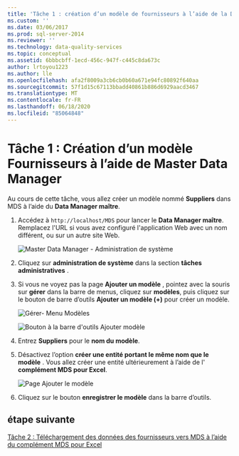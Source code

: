 ```yaml
---
title: 'Tâche 1 : création d’un modèle de fournisseurs à l’aide de la Data Manager maître | Microsoft Docs'
ms.custom: ''
ms.date: 03/06/2017
ms.prod: sql-server-2014
ms.reviewer: ''
ms.technology: data-quality-services
ms.topic: conceptual
ms.assetid: 6bbbcbff-1ecd-456c-947f-c445c8da673c
author: lrtoyou1223
ms.author: lle
ms.openlocfilehash: afa2f8009a3cb6cb0b60a671e94fc80892f640aa
ms.sourcegitcommit: 57f1d15c67113bbadd40861b886d6929aacd3467
ms.translationtype: MT
ms.contentlocale: fr-FR
ms.lasthandoff: 06/18/2020
ms.locfileid: "85064848"
---
```

# <a name="task-1-creating-suppliers-model-using-master-data-manager"></a>Tâche 1 : Création d’un modèle Fournisseurs à l’aide de Master Data Manager
  Au cours de cette tâche, vous allez créer un modèle nommé **Suppliers** dans MDS à l’aide du **Data Manager maître**.  
  
1.  Accédez à `http://localhost/MDS` pour lancer le **Data Manager maître**. Remplacez l'URL si vous avez configuré l'application Web avec un nom différent, ou sur un autre site Web.  
  
     ![Master Data Manager - Administration de système](../../2014/tutorials/media/et-creatingsuppliersmodelusingmdm-01.jpg "Master Data Manager - Administration de système")  
  
2.  Cliquez sur **administration de système** dans la section **tâches administratives** .  
  
3.  Si vous ne voyez pas la page **Ajouter un modèle** , pointez avec la souris sur **gérer** dans la barre de menus, cliquez sur **modèles**, puis cliquez sur le bouton de barre d’outils **Ajouter un modèle (+)** pour créer un modèle.  
  
     ![Gérer- Menu Modèles](../../2014/tutorials/media/et-creatingsuppliersmodelusingmdm-02.jpg "Gérer- Menu Modèles")  
  
     ![Bouton à la barre d'outils Ajouter modèle](../../2014/tutorials/media/et-creatingsuppliersmodelusingmdm-03.jpg "Bouton à la barre d'outils Ajouter modèle")  
  
4.  Entrez **Suppliers** pour le **nom du modèle**.  
  
5.  Désactivez l’option **créer une entité portant le même nom que le modèle** . Vous allez créer une entité ultérieurement à l’aide de l' **complément MDS pour Excel**.  
  
     ![Page Ajouter le modèle](../../2014/tutorials/media/et-creatingsuppliersmodelusingmdm-04.jpg "Page Ajouter le modèle")  
  
6.  Cliquez sur le bouton **enregistrer le modèle** dans la barre d’outils.  
  
## <a name="next-step"></a>étape suivante  
 [Tâche 2 : Téléchargement des données des fournisseurs vers MDS à l’aide du complément MDS pour Excel](../../2014/tutorials/task-2-uploading-supplier-data-to-mds-using-mds-add-in-for-excel.md)  
  
  
